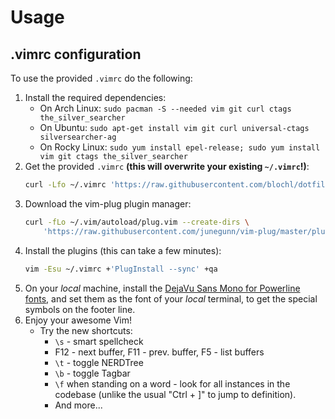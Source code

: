 # Usage

## .vimrc configuration

To use the provided `.vimrc` do the following:

1. Install the required dependencies:
    * On Arch Linux: `sudo pacman -S --needed vim git curl ctags the_silver_searcher`
    * On Ubuntu: `sudo apt-get install vim git curl universal-ctags silversearcher-ag`
    * On Rocky Linux: `sudo yum install epel-release; sudo yum install vim git ctags the_silver_searcher`
1. Get the provided `.vimrc` **(this will overwrite your existing `~/.vimrc`!)**:
    ```bash
    curl -Lfo ~/.vimrc 'https://raw.githubusercontent.com/blochl/dotfiles/main/.vimrc'
    ```
1. Download the vim-plug plugin manager:
    ```bash
    curl -fLo ~/.vim/autoload/plug.vim --create-dirs \
        'https://raw.githubusercontent.com/junegunn/vim-plug/master/plug.vim'
    ```
1. Install the plugins (this can take a few minutes):
    ```bash
    vim -Esu ~/.vimrc +'PlugInstall --sync' +qa
    ```
1. On your _local_ machine, install the [DejaVu Sans Mono for Powerline fonts](https://github.com/powerline/fonts/tree/master/DejaVuSansMono), and set them as the font of your _local_ terminal, to get the special symbols on the footer line.
1. Enjoy your awesome Vim!
    * Try the new shortcuts:
        * `\s` - smart spellcheck
        * F12 - next buffer, F11 - prev. buffer, F5 - list buffers
        * `\t` - toggle NERDTree
        * `\b` - toggle Tagbar
        * `\f` when standing on a word - look for all instances in the codebase (unlike the usual "Ctrl + ]" to jump to definition).
        * And more...
